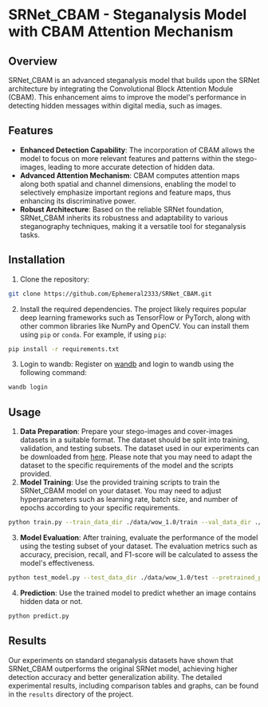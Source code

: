 # SRNet_CBAM - Steganalysis Model with CBAM Attention Mechanism

## Overview
SRNet_CBAM is an advanced steganalysis model that builds upon the SRNet architecture by integrating the Convolutional Block Attention Module (CBAM). This enhancement aims to improve the model's performance in detecting hidden messages within digital media, such as images.

## Features
- **Enhanced Detection Capability**: The incorporation of CBAM allows the model to focus on more relevant features and patterns within the stego-images, leading to more accurate detection of hidden data.
- **Advanced Attention Mechanism**: CBAM computes attention maps along both spatial and channel dimensions, enabling the model to selectively emphasize important regions and feature maps, thus enhancing its discriminative power.
- **Robust Architecture**: Based on the reliable SRNet foundation, SRNet_CBAM inherits its robustness and adaptability to various steganography techniques, making it a versatile tool for steganalysis tasks.

## Installation
1. Clone the repository:
```bash
git clone https://github.com/Ephemeral2333/SRNet_CBAM.git
```
2. Install the required dependencies. The project likely requires popular deep learning frameworks such as TensorFlow or PyTorch, along with other common libraries like NumPy and OpenCV. You can install them using `pip` or `conda`. For example, if using `pip`:
```bash
pip install -r requirements.txt
```
3. Login to wandb: Register on [wandb](https://wandb.ai/site) and login to wandb using the following command:
```bash
wandb login
```

## Usage
1. **Data Preparation**: Prepare your stego-images and cover-images datasets in a suitable format. The dataset should be split into training, validation, and testing subsets. The dataset used in our experiments can be downloaded from [here](https://drive.google.com/file/d/10OSYnkWYLF166zJOk_x6Olo5IR150l9U/view?usp=drive_link). Please note that you may need to adapt the dataset to the specific requirements of the model and the scripts provided.
2. **Model Training**: Use the provided training scripts to train the SRNet_CBAM model on your dataset. You may need to adjust hyperparameters such as learning rate, batch size, and number of epochs according to your specific requirements.
```bash
python train.py --train_data_dir ./data/wow_1.0/train --val_data_dir ./data/wow_1.0/validation --epochs 50 --pretrained_path /path/to/pretrained_model
```
3. **Model Evaluation**: After training, evaluate the performance of the model using the testing subset of your dataset. The evaluation metrics such as accuracy, precision, recall, and F1-score will be calculated to assess the model's effectiveness.
```bash
python test_model.py --test_data_dir ./data/wow_1.0/test --pretrained_path /path/to/trained_model
```
4. **Prediction**: Use the trained model to predict whether an image contains hidden data or not.
```bash
python predict.py
```
## Results
Our experiments on standard steganalysis datasets have shown that SRNet_CBAM outperforms the original SRNet model, achieving higher detection accuracy and better generalization ability. The detailed experimental results, including comparison tables and graphs, can be found in the `results` directory of the project.